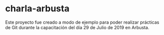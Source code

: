 # charla-arbusta

Este proyecto fue creado a modo de ejemplo para poder realizar prácticas de Git durante la capacitación del día 29 de Julio de 2019 en Arbusta.
